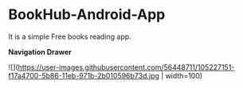 # BookHub-Android-App

It is a simple Free books reading app.


<b>Navigation Drawer</b>

![](https://user-images.githubusercontent.com/56448711/105227151-f17a4700-5b86-11eb-971b-2b010596b73d.jpg | width=100)


